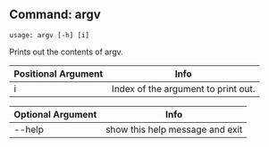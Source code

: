 ## Command: argv ##
```
usage: argv [-h] [i]
```
Prints out the contents of argv.  

| Positional Argument | Info |
|---------------------|------|
| i | Index of the argument to print out. |

| Optional Argument | Info |
|---------------------|------|
| --help | show this help message and exit |


